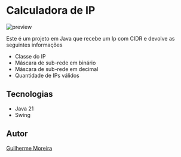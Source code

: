 # Calculadora de IP

![preview](https://github.com/user-attachments/assets/a367d3e1-ee21-48b2-9051-25b11d385f11)

Este é um projeto em Java que recebe um Ip com CIDR e devolve as seguintes informações
* Classe do IP
* Máscara de sub-rede em binário
* Máscara de sub-rede em decimal
* Quantidade de IPs válidos

## Tecnologias

* Java 21
* Swing

## Autor
[Guilherme Moreira](https://www.linkedin.com/in/guilherme-moreira-08a8b8348/)
